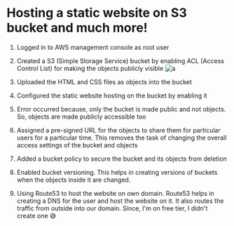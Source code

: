 # Hosting a static website on S3 bucket and much more!

1. Logged in to AWS management console as root user
2. Created a S3 (Simple Storage Service) bucket by enabling ACL (Access Control List) for making the objects publicly visible
   ![a](https://github.com/user-attachments/assets/4cf2c2e3-adb4-4142-824d-e8b67deb9939)

4. Uploaded the HTML and CSS files as objects into the bucket
5. Configured the static website hosting on the bucket by enabling it
6. Error occurred because, only the bucket is made public and not objects. So, objects are made publicly accessible too
7. Assigned a pre-signed URL for the objects to share them for particular users for a particular time. This removes the task of changing the overall access settings of the bucket and objects
8. Added a bucket policy to secure the bucket and its objects from deletion
9. Enabled bucket versioning. This helps in creating versions of buckets when the objects inside it are changed.
10. Using Route53 to host the website on own domain. Route53 helps in creating a DNS for the user and host the website on it. It also routes the traffic from outside into our domain. Since, I'm on free tier, I didn't create one 😅

